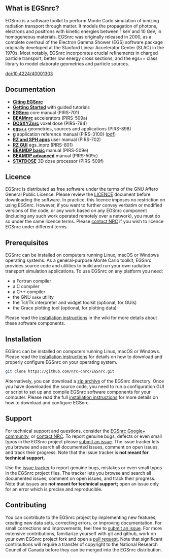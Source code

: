 ## What is EGSnrc?

EGSnrc is a software toolkit to perform Monte Carlo simulation of ionizing
radiation transport through matter. It models the propagation of photons,
electrons and positrons with kinetic energies between 1 keV and 10 GeV, in
homogeneous materials. EGSnrc was originally released in 2000, as a complete
overhaul of the Electron Gamma Shower (EGS) software package originally
developed at the Stanford Linear Accelerator Center (SLAC) in the 1970s. Most
notably, EGSnrc incorporates crucial refinements in charged particle transport,
better low energy cross sections, and the egs++ class library to model
elaborate geometries and particle sources.

[doi:10.4224/40001303](https://doi.org/10.4224/40001303)

## Documentation

- [**Citing EGSnrc**](https://github.com/nrc-cnrc/EGSnrc/wiki/Citing-EGSnrc)
- [**Getting Started**](https://nrc-cnrc.github.io/EGSnrc/doc/getting-started.pdf) with guided tutorials
- [**EGSnrc**](https://nrc-cnrc.github.io/EGSnrc/doc/pirs701-egsnrc.pdf) core manual (PIRS-701)
- [**BEAMnrc**](https://nrc-cnrc.github.io/EGSnrc/doc/pirs509a-beamnrc.pdf) accelerators (PIRS-509a)
- [**DOSXYZnrc**](https://nrc-cnrc.github.io/EGSnrc/doc/pirs794-dosxyznrc.pdf) voxel dose (PIRS-794)
- [**egs++**](https://nrc-cnrc.github.io/EGSnrc/doc/pirs898/) geometries, sources and applications (PIRS-898)
- [**g**](https://nrc-cnrc.github.io/EGSnrc/doc/pirs3100/) application reference manual (PIRS-3100) ([pdf](https://nrc-cnrc.github.io/EGSnrc/doc/pirs3100-g-refman.pdf))
- [**RZ and SPH apps**](https://nrc-cnrc.github.io/EGSnrc/doc/pirs702-egsnrc-codes.pdf) user manual (PIRS-702)
- [**RZ GUI**](https://nrc-cnrc.github.io/EGSnrc/doc/pirs801-egsinprz.pdf) egs_inprz (PIRS-801)
- [**BEAMDP basic**](https://nrc-cnrc.github.io/EGSnrc/doc/pirs509e-beamdp-utility.pdf) manual (PIRS-509e)
- [**BEAMDP advanced**](https://nrc-cnrc.github.io/EGSnrc/doc/pirs509c-beamdp.pdf) manual (PIRS-509c)
- [**STATDOSE**](https://nrc-cnrc.github.io/EGSnrc/doc/pirs509f-statdose.pdf) 3D dose processor (PIRS-509f)

## Licence

EGSnrc is distributed as free software under the terms of the GNU Affero
General Public Licence. Please review the
[LICENCE](https://github.com/nrc-cnrc/EGSnrc/blob/master/LICENCE.md) document
before downloading the software. In practice, this licence imposes no
restriction on using EGSnrc. However, if you want to further convey
verbatim or modified versions of the code, or any work based on any
EGSnrc component (including any such work operated remotely over a
network), you must do so under the same licence terms. Please
[contact NRC](http://www.nrc-cnrc.gc.ca/eng/solutions/advisory/egsnrc_index.html)
if you wish to licence EGSnrc under different terms.

## Prerequisites

EGSnrc can be installed on computers running Linux, macOS or Windows
operating systems. As a general-purpose Monte Carlo toolkit, EGSnrc
provides source code and utilities to build and run your own
radiation transport simulation applications. To use EGSnrc
on any platform you need:

- a Fortran compiler
- a C compiler
- a C++ compiler
- the GNU `make` utility
- the Tcl/Tk interpreter and widget toolkit (optional, for GUIs)
- the Grace plotting tool (optional, for plotting data)

Please read the
[installation instructions](https://github.com/nrc-cnrc/EGSnrc/wiki/Installation-overview) in the
wiki for more details about these software components.

## Installation

EGSnrc can be installed on computers running Linux, macOS or Windows. Please
read the [installation instructions](https://github.com/nrc-cnrc/EGSnrc/wiki/Installation-overview)
for details on how to download and properly configure EGSnrc on your operating system.

```bash
git clone https://github.com/nrc-cnrc/EGSnrc.git
```

Alternatively, you can download a
[zip archive](https://github.com/nrc-cnrc/EGSnrc/archive/master.zip) of the EGSnrc
directory. Once you have downloaded the source code, you need to run a
configuration GUI or script to set up and compile EGSnrc software components
for your computer. Please read the full
[installation instructions](https://github.com/nrc-cnrc/EGSnrc/wiki/Installation-overview)
for more details on how to download and configure EGSnrc.

## Support

For technical support and questions, consider the
[EGSnrc Google+ community](https://plus.google.com/communities/106437507294474212197), or
[contact NRC](http://www.nrc-cnrc.gc.ca/eng/solutions/advisory/egsnrc_index.html). To report
genuine bugs, defects or even small typos in the EGSnrc project please
[submit an issue](https://github.com/nrc-cnrc/EGSnrc/issues). The issue tracker lets you
browse and search all documented issues, comment on open issues, and track their
progress. Note that the issue tracker is **not meant for technical support.**

Use the [issue tracker](https://github.com/nrc-cnrc/EGSnrc/issues) to report
genuine bugs, mistakes or even small typos in the EGSnrc project files. The
tracker lets you browse and search all documented issues, comment on open
issues, and track their progress. Note that issues are **not meant for
technical support;** open an issue only for an error which is precise and
reproducible.

## Contributing

You can contribute to the EGSnrc project by implementing new features, creating
new data sets, correcting errors, or improving documentation. For small
corrections and improvements, feel free to
[submit an issue](https://github.com/nrc-cnrc/EGSnrc/issues). For more extensive
contributions, familiarize yourself with git and github, work on your own EGSnrc
project fork and open a
[pull request](https://github.com/nrc-cnrc/EGSnrc/issues). Note that significant
contributions will require a transfer of copyright to the National Research
Council of Canada before they can be merged into the EGSnrc distribution.
